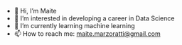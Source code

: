 - 👋 Hi, I’m Maite
- 👀 I’m interested in developing a career in Data Science
- 🌱 I’m currently learning machine learning
- 📫 How to reach me: maite.marzoratti@gmail.com

<!---
mmarzora/mmarzora is a ✨ special ✨ repository because its `README.md` (this file) appears on your GitHub profile.
You can click the Preview link to take a look at your changes.
--->
